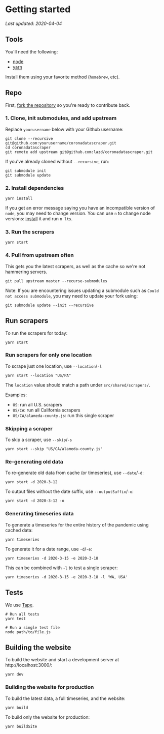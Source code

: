 # Getting started

_Last updated: 2020-04-04_

## Tools

You'll need the following:

* [node](https://nodejs.org/en/download/)
* [yarn](https://classic.yarnpkg.com/en/docs/install/)

Install them using your favorite method (`homebrew`, etc).

## Repo

First, [fork the repository](https://github.com/lazd/coronadatascraper/fork) so you're ready to contribute back.

### 1. Clone, init submodules, and add upstream

Replace `yourusername` below with your Github username:

```
git clone --recursive git@github.com:yourusername/coronadatascraper.git
cd coronadatascraper
git remote add upstream git@github.com:lazd/coronadatascraper.git
```

If you've already cloned without `--recursive`, run:

```
git submodule init
git submodule update
```

### 2. Install dependencies

```
yarn install
```

If you get an error message saying you have an incompatible version of
`node`, you may need to change version.  You can use `n` to change
node versions: [install](https://www.npmjs.com/package/n) it and run
`n lts`.

### 3. Run the scrapers

```
yarn start
```

### 4. Pull from upstream often

This gets you the latest scrapers, as well as the cache so we're not hammering servers.

```
git pull upstream master --recurse-submodules
```

Note: If you are encountering issues updating a submodule such as `Could not access submodule`, you may need to update your fork using:
```
git submodule update --init --recursive
```

## Run scrapers

To run the scrapers for today:

```
yarn start
```

### Run scrapers for only one location

To scrape just one location, use `--location`/`-l`

```
yarn start --location "US/PA"
```

The `location` value should match a path under `src/shared/scrapers/`.

Examples:

* `US`: run all U.S. scrapers
* `US/CA`: run all California scrapers
* `US/CA/alameda-county.js`: run this single scraper


### Skipping a scraper

To skip a scraper, use `--skip`/`-s`

```
yarn start --skip "US/CA/alameda-county.js"
```

### Re-generating old data

To re-generate old data from cache (or timeseries), use `--date`/`-d`:

```
yarn start -d 2020-3-12
```

To output files without the date suffix, use `--outputSuffix`/`-o`:

```
yarn start -d 2020-3-12 -o
```

### Generating timeseries data

To generate a timeseries for the entire history of the pandemic using cached data:

```
yarn timeseries
```

To generate it for a date range, use `-d`/`-e`:

```
yarn timeseries -d 2020-3-15 -e 2020-3-18
```

This can be combined with `-l` to test a single scraper:

```
yarn timeseries -d 2020-3-15 -e 2020-3-18 -l 'WA, USA'
```

## Tests

We use [Tape](https://github.com/substack/tape).

    # Run all tests
    yarn test

    # Run a single test file
    node path/to/file.js


## Building the website

To build the website and start a development server at http://localhost:3000/:

```
yarn dev
```


### Building the website for production

To build the latest data, a full timeseries, and the website:

```
yarn build
```

To build only the website for production:

```
yarn buildSite
```
